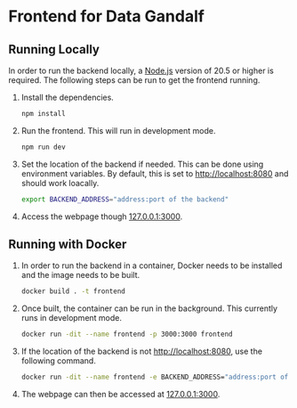 # Frontend for Data Gandalf

## Running Locally

In order to run the backend locally, a [Node.js](https://nodejs.org/en) version of 20.5 or higher is required. The following steps can be run to get the frontend running.

1. Install the dependencies.

    ```bash
    npm install
    ```

2. Run the frontend. This will run in development mode.

    ```bash
    npm run dev
    ```

3. Set the location of the backend if needed. This can be done using environment variables. By default, this is set to <http://localhost:8080> and should work loacally.

    ```bash
    export BACKEND_ADDRESS="address:port of the backend"
    ```

4. Access the webpage though [127.0.0.1:3000](127.0.0.1:3000).

## Running with Docker

1. In order to run the backend in a container, Docker needs to be installed and the image needs to be built.

    ```bash
    docker build . -t frontend
    ```

2. Once built, the container can be run in the background. This currently runs in development mode.

    ```bash
    docker run -dit --name frontend -p 3000:3000 frontend
    ```

3. If the location of the backend is not <http://localhost:8080>, use the following command.

    ```bash
    docker run -dit --name frontend -e BACKEND_ADDRESS="address:port of the backend" -p 3000:3000 frontend
    ```

4. The webpage can then be accessed at [127.0.0.1:3000](127.0.0.1:3000).

